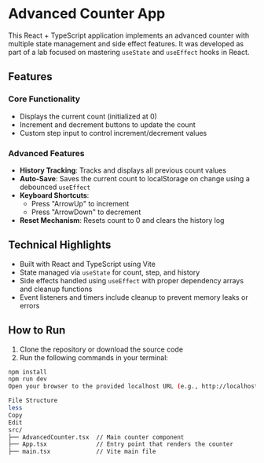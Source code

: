 # Advanced Counter App

This React + TypeScript application implements an advanced counter with multiple state management and side effect features. It was developed as part of a lab focused on mastering `useState` and `useEffect` hooks in React.

## Features

### Core Functionality
- Displays the current count (initialized at 0)
- Increment and decrement buttons to update the count
- Custom step input to control increment/decrement values

### Advanced Features
- **History Tracking**: Tracks and displays all previous count values
- **Auto-Save**: Saves the current count to localStorage on change using a debounced `useEffect`
- **Keyboard Shortcuts**: 
  - Press "ArrowUp" to increment
  - Press "ArrowDown" to decrement
- **Reset Mechanism**: Resets count to 0 and clears the history log

## Technical Highlights
- Built with React and TypeScript using Vite
- State managed via `useState` for count, step, and history
- Side effects handled using `useEffect` with proper dependency arrays and cleanup functions
- Event listeners and timers include cleanup to prevent memory leaks or errors

## How to Run

1. Clone the repository or download the source code
2. Run the following commands in your terminal:

```bash
npm install
npm run dev
Open your browser to the provided localhost URL (e.g., http://localhost:5173)

File Structure
less
Copy
Edit
src/
├── AdvancedCounter.tsx  // Main counter component
├── App.tsx              // Entry point that renders the counter
├── main.tsx             // Vite main file
